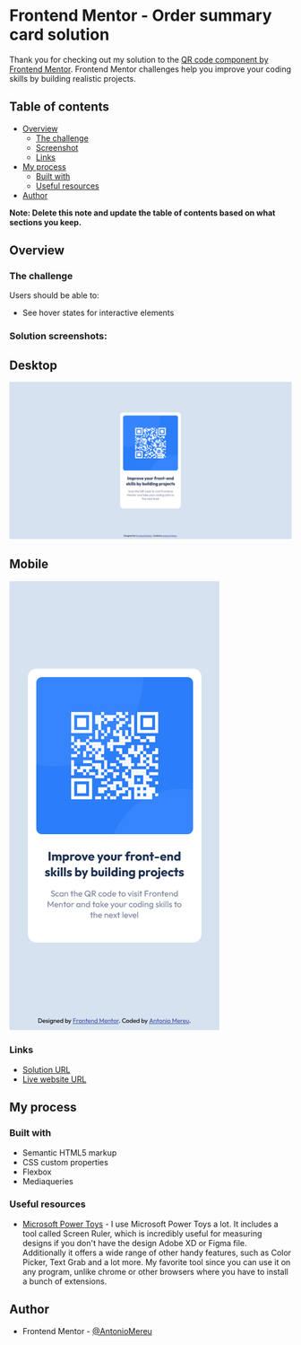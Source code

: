 # Frontend Mentor - Order summary card solution

Thank you for checking out my solution to the [QR code component by Frontend Mentor](https://www.frontendmentor.io/challenges/order-summary-component-QlPmajDUj). Frontend Mentor challenges help you improve your coding skills by building realistic projects.

## Table of contents

- [Overview](#overview)
  - [The challenge](#the-challenge)
  - [Screenshot](#screenshot)
  - [Links](#links)
- [My process](#my-process)
  - [Built with](#built-with)
  - [Useful resources](#useful-resources)
- [Author](#author)

**Note: Delete this note and update the table of contents based on what sections you keep.**

## Overview

### The challenge

Users should be able to:

- See hover states for interactive elements

### Solution screenshots:

## Desktop
![qr code design result desktop](./design/qr-code-desktop-solution.png)

## Mobile
![qr code design result mobile](./design/qr-code-mobile-solution.png)

### Links

- [Solution URL](https://www.frontendmentor.io/solutions/css-flexbox-css-variables-google-fonts-XxXnfseesk)
- [Live website URL](https://antoniomereu.github.io/QR-code-component-Antonio-Mereu/)

## My process

### Built with

- Semantic HTML5 markup
- CSS custom properties
- Flexbox
- Mediaqueries

### Useful resources

- [Microsoft Power Toys](https://learn.microsoft.com/it-it/windows/powertoys/) - I use Microsoft Power Toys a lot. It includes a tool called Screen Ruler, which is incredibly useful for measuring designs if you don't have the design Adobe XD or Figma file. Additionally it offers a wide range of other handy features, such as Color Picker, Text Grab and a lot more. My favorite tool since you can use it on any program, unlike chrome or other browsers where you have to install a bunch of extensions.

## Author

- Frontend Mentor - [@AntonioMereu](https://www.frontendmentor.io/profile/AntonioMereu)
